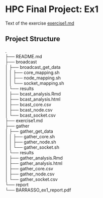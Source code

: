 # HPC Final Project: Ex1

Text of the exercise [exercise1.md](exercise1.md)


## Project Structure


.  
├── README.md  
├── broadcast  
│   ├── broadcast_get_data  
│   │   ├── core_mapping.sh  
│   │   ├── node_mapping.sh  
│   │   └── socket_mapping.sh  
│   └── results  
│       ├── bcast_analysis.Rmd  
│       ├── bcast_analysis.html  
│       ├── bcast_core.csv  
│       ├── bcast_node.csv  
│       └── bcast_socket.csv  
├── exercise1.md  
├── gather  
│   ├── gather_get_data  
│   │   ├── gather_core.sh  
│   │   ├── gather_node.sh  
│   │   └── gather_socket.sh  
│   └── results  
│       ├── gather_analysis.Rmd  
│       ├── gather_analysis.html  
│       ├── gather_core.csv  
│       ├── gather_node.csv  
│       └── gather_socket.csv  
└── report  
    └── BARRASSO_ex1_report.pdf  


